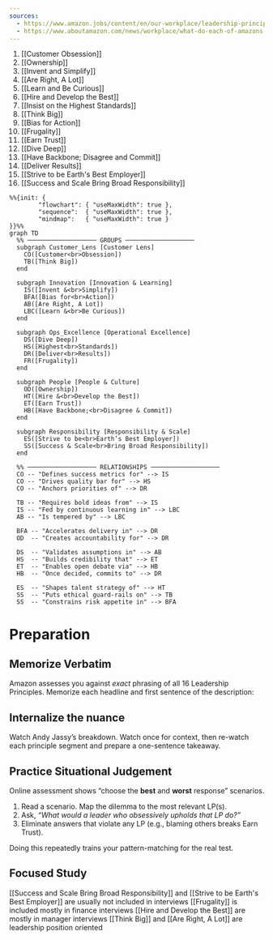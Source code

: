 ```yaml
---
sources:
  - https://www.amazon.jobs/content/en/our-workplace/leadership-principles
  - https://www.aboutamazon.com/news/workplace/what-do-each-of-amazons-leadership-principles-really-mean
---
```

1. [[Customer Obsession]]
2. [[Ownership]]
3. [[Invent and Simplify]]
4. [[Are Right, A Lot]]
5. [[Learn and Be Curious]]
6. [[Hire and Develop the Best]]
7. [[Insist on the Highest Standards]]
8. [[Think Big]]
9. [[Bias for Action]]
10. [[Frugality]]
11. [[Earn Trust]]
12. [[Dive Deep]]
13. [[Have Backbone; Disagree and Commit]]
14. [[Deliver Results]]
15. [[Strive to be Earth's Best Employer]]
16. [[Success and Scale Bring Broad Responsibility]]

```mermaid
%%{init: {
        "flowchart": { "useMaxWidth": true },
        "sequence":  { "useMaxWidth": true },
        "mindmap":   { "useMaxWidth": true }
}}%%
graph TD
  %% ─────────────────── GROUPS ───────────────────
  subgraph Customer_Lens [Customer Lens]
    CO([Customer<br>Obsession])
    TB([Think Big])
  end

  subgraph Innovation [Innovation & Learning]
    IS([Invent &<br>Simplify])
    BFA([Bias for<br>Action])
    AB([Are Right, A Lot])
    LBC([Learn &<br>Be Curious])
  end

  subgraph Ops_Excellence [Operational Excellence]
    DS([Dive Deep])
    HS([Highest<br>Standards])
    DR([Deliver<br>Results])
    FR([Frugality])
  end

  subgraph People [People & Culture]
    OD([Ownership])
    HT([Hire &<br>Develop the Best])
    ET([Earn Trust])
    HB([Have Backbone;<br>Disagree & Commit])
  end

  subgraph Responsibility [Responsibility & Scale]
    ES([Strive to be<br>Earth’s Best Employer])
    SS([Success & Scale<br>Bring Broad Responsibility])
  end

  %% ─────────────────── RELATIONSHIPS ───────────────────
  CO -- "Defines success metrics for" --> IS
  CO -- "Drives quality bar for" --> HS
  CO -- "Anchors priorities of" --> DR

  TB -- "Requires bold ideas from" --> IS
  IS -- "Fed by continuous learning in" --> LBC
  AB -- "Is tempered by" --> LBC

  BFA -- "Accelerates delivery in" --> DR
  OD  -- "Creates accountability for" --> DR

  DS  -- "Validates assumptions in" --> AB
  HS  -- "Builds credibility that" --> ET
  ET  -- "Enables open debate via" --> HB
  HB  -- "Once decided, commits to" --> DR

  ES  -- "Shapes talent strategy of" --> HT
  SS  -- "Puts ethical guard-rails on" --> TB
  SS  -- "Constrains risk appetite in" --> BFA

```
# Preparation

## Memorize Verbatim

Amazon assesses you against _exact_ phrasing of all 16 Leadership Principles. Memorize each headline and first sentence of the description:
## Internalize the nuance

Watch Andy Jassy’s breakdown. Watch once for context, then re-watch each principle segment and prepare a one-sentence takeaway.
## Practice Situational Judgement

Online assessment shows “choose the **best** and **worst** response” scenarios.

1. Read a scenario. Map the dilemma to the most relevant LP(s).
2. Ask, _“What would a leader who obsessively upholds that LP do?”_
3. Eliminate answers that violate any LP (e.g., blaming others breaks Earn Trust).

Doing this repeatedly trains your pattern-matching for the real test.
## Focused Study

[[Success and Scale Bring Broad Responsibility]] and [[Strive to be Earth's Best Employer]] are usually not included in interviews
[[Frugality]] is included mostly in finance interviews
[[Hire and Develop the Best]] are mostly in manager interviews
[[Think Big]] and [[Are Right, A Lot]] are leadership position oriented